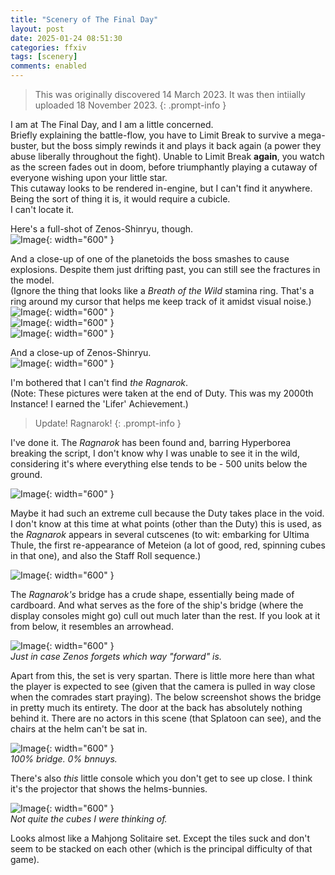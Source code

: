 ```yaml
---
title: "Scenery of The Final Day"
layout: post
date: 2025-01-24 08:51:30
categories: ffxiv
tags: [scenery]
comments: enabled
---
```

> This was originally discovered 14 March 2023. It was then intiially uploaded 18 November 2023.
{: .prompt-info }

I am at The Final Day, and I am a little concerned.  
Briefly explaining the battle-flow, you have to Limit Break to survive a mega-buster, but the boss simply rewinds it and plays it back again (a power they abuse liberally throughout the fight). Unable to Limit Break __again__, you watch as the screen fades out in doom, before triumphantly playing a cutaway of everyone wishing upon your little star.  
This cutaway looks to be rendered in-engine, but I can't find it anywhere. Being the sort of thing it is, it would require a cubicle.  
I can't locate it.  

Here's a full-shot of Zenos-Shinryu, though.  
![Image](/Final_Day_1.png){: width="600" }

And a close-up of one of the planetoids the boss smashes to cause explosions. Despite them just drifting past, you can still see the fractures in the model.  
(Ignore the thing that looks like a *Breath of the Wild* stamina ring. That's a ring around my cursor that helps me keep track of it amidst visual noise.)  
![Image](/Final_Day_2.png){: width="600" }  
![Image](/Final_Day_3.png){: width="600" }  
![Image](/Final_Day_4.png){: width="600" } 

And a close-up of Zenos-Shinryu.   
![Image](/Final_Day_5.png){: width="600" }

I'm bothered that I can't find *the Ragnarok*.  
(Note: These pictures were taken at the end of Duty. This was my 2000th Instance! I earned the 'Lifer' Achievement.)

> Update! Ragnarok!
{: .prompt-info }

I've done it. The _Ragnarok_ has been found and, barring Hyperborea breaking the script, I don't know why I was unable to see it in the wild, considering it's where everything else tends to be - 500 units below the ground.

![Image](/Final_Day_Ragnarok_1.jpg){: width="600" }  

Maybe it had such an extreme cull because the Duty takes place in the void. I don't know at this time at what points (other than the Duty) this is used, as the _Ragnarok_ appears in several cutscenes (to wit: embarking for Ultima Thule, the first re-appearance of Meteion (a lot of good, red, spinning cubes in that one), and also the Staff Roll sequence.)  

![Image](/Final_Day_Ragnarok_2.jpg){: width="600" }  

The _Ragnarok's_ bridge has a crude shape, essentially being made of cardboard. And what serves as the fore of the ship's bridge (where the display consoles might go) cull out much later than the rest. If you look at it from below, it resembles an arrowhead.

![Image](/Final_Day_Ragnarok_3.jpg){: width="600" }  
_Just in case Zenos forgets which way "forward" is._

Apart from this, the set is very spartan. There is little more here than what the player is expected to see (given that the camera is pulled in way close when the comrades start praying). The below screenshot shows the bridge in pretty much its entirety. The door at the back has absolutely nothing behind it.
There are no actors in this scene (that Splatoon can see), and the chairs at the helm can't be sat in.

![Image](/Final_Day_Ragnarok_4.jpg){: width="600" }  
_100% bridge. 0% bnnuys._

There's also *this* little console which you don't get to see up close. I think it's the projector that shows the helms-bunnies.

![Image](/Final_Day_Ragnarok_4.jpg){: width="600" }  
_Not quite the cubes I were thinking of._

Looks almost like a Mahjong Solitaire set. Except the tiles suck and don't seem to be stacked on each other (which is the principal difficulty of that game).